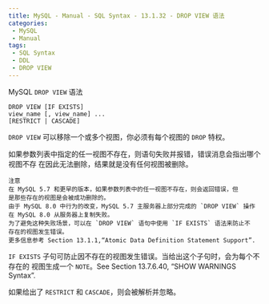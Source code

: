 ```yaml
---
title: MySQL - Manual - SQL Syntax - 13.1.32 - DROP VIEW 语法
categories: 
 - MySQL
 - Manual
tags: 
 - SQL Syntax
 - DDL
 - DROP VIEW
---
```


MySQL `DROP VIEW` 语法

<!--more-->

```
DROP VIEW [IF EXISTS]
view_name [, view_name] ...
[RESTRICT | CASCADE]
```

`DROP VIEW` 可以移除一个或多个视图，你必须有每个视图的 `DROP` 特权。

如果参数列表中指定的任一视图不存在，则语句失败并报错，错误消息会指出哪个视图不存
在因此无法删除，结果就是没有任何视图被删除。

    注意
    在 MySQL 5.7 和更早的版本，如果参数列表中的任一视图不存在，则会返回错误，但
    是那些存在的视图是会被成功删除的。
    由于 MySQL 8.0 中行为的改变，MySQL 5.7 主服务器上部分完成的 `DROP VIEW` 操作
    在 MySQL 8.0 从服务器上复制失败。
    为了避免这种失败场景，可以在 `DROP VIEW` 语句中使用 `IF EXISTS` 语法来防止不
    存在的视图发生错误。
    更多信息参考 Section 13.1.1,“Atomic Data Definition Statement Support”.

`IF EXISTS` 子句可防止因不存在的视图发生错误。当给出这个子句时，会为每个不存在的
视图生成一个 `NOTE`。See Section 13.7.6.40, “SHOW WARNINGS Syntax”.

如果给出了 `RESTRICT` 和 `CASCADE`，则会被解析并忽略。

